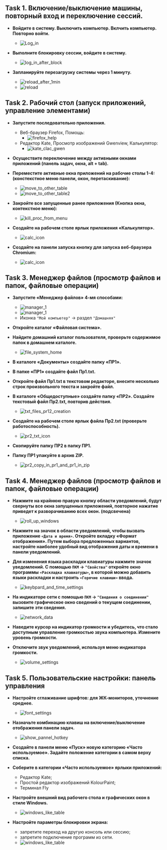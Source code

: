 ## Task 1. Включение/выключение машины, повторный вход и переключение сессий.
  - **Войдите в систему. Выключить компьютер. Вклчить компьютер. Повторно войти.**
    - ![Log_in](screenshots/log_in.png)

  - **Выполните блокировку сессии, войдите в систему.**
    - ![log_in_after_block](screenshots/log_in_after_block.png)

  - **Запланируйте перезагрузку системы через 1 минуту.**
    - ![reload_after_1min](screenshots/reload_after_1min.png)
    - ![reload](screenshots/reload.png)

## Task 2. Рабочий стол (запуск приложений, управление элементами)
  - **Запустите последовательно приложения.**
    - Веб-браузер Firefox, Помощь:
      - ![firefox_help](screenshots/firefox_help.png)
    - Редактор Kate, Просмотр изображений Gwenview, Калькулятор:
      - ![kate_clac_gwen](screenshots/kate_clac_gwen.png)

  - **Осуществите переключение между активными окнами приложений (панель задач, окна, alt + tab).**
  - **Переместите активные окна приложений на рабочие столы 1-4: (констекстное меню панели, окон, перетаскивание):**
    - ![move_to_other_table](screenshots/move_to_other_table.png)
    - ![move_to_other_table2](screenshots/move_to_other_table2.png)

  - **Закройте все запущенные ранее приложения (Кнопка окна, контекстное меню):**
    - ![kill_proc_from_menu](screenshots/kill_proc_from_menu.png)

  - **Создайте на рабочем столе ярлык приложения «Калькулятор».**
    - ![calc_icon](screenshots/calc_icon.png)

  - **Создайте на панели запуска кнопку для запуска веб-браузера Chromium:**
    - ![calc_icon](screenshots/chromium_panel_icon.png)

## Task 3. Менеджер файлов (просмотр файлов и папок, файловые операции)
  - **Запустите «Менеджер файлов» 4-мя способами:**
    - ![manager_1](screenshots/manager_1.png "manager_1")
    - ![manager_1](screenshots/manager_23.png "manager_23")
    - Иконка `"Мой компьютер"` -> раздел `"Домашняя"`

  - **Откройте каталог «Файловая система».**
  - **Найдите домашний каталог пользователя, проверьте содержимое папок в домашнем каталоге.**
    - ![file_system_home](screenshots/file_system_home.png)

  - **В каталоге «Документы» создайте папку «ПР1».**
  - **В папке «ПР1» создайте файл Пр1.txt.**
  - **Откройте файл Пр1.txt в текстовом редакторе, внесите несколько строк произвольного текста и закройте файл.**
  - **В каталоге «Общедоступные» создайте папку «ПР2». Создайте текстовый файл Пр2.txt, повторив действия.**
    - ![txt_files_pr12_creation](screenshots/txt_files_pr12_creation.png)

  - **Создайте на рабочем столе ярлык файла Пр2.txt (проверьте работоспособность).**
    - ![pr2_txt_icon](screenshots/pr2_txt_icon.png)

  - **Скопируйте папку ПР2 в папку ПР1.**
  - **Папку ПР1 упакуйте в архив ZIР.**
    - ![pr2_copy_in_pr1_and_pr1_in_zip](screenshots/pr2_copy_in_pr1_and_pr1_in_zip.png)

## Task 4. Менеджер файлов (просмотр файлов и папок, файловые операции)
  - **Нажмите на крайнюю правую кнопку области уведомлений, будут свернуты все окна запущенных приложений, повторное нажатие приведет к разворачиванию всех окон. (подсвечена)**
    - ![roll_up_windows](screenshots/roll_up_windows.png)

  - **Нажмите на значок в области уведомлений, чтобы вызвать приложение `«Дата и время»`. Откройте вкладку «Формат отображения». Путем выбора предложенных вариантов, настройте наиболее удобный вид отображения даты и времени в панели уведомлений.**
  - **Для изменения языка раскладки клавиатуры нажмите значок уведомлений. С помощью `ПКМ` -> `"Свойства"` откройте окно программы `«Раскладка клавиатуры»`, в которой можно добавить языки раскладки и настроить `«Горячие клавиши»` ввода.**
    - ![keybpard_and_time_settings](screenshots/keybpard_and_time_settings.png)

  - **На индикаторе сети с помощью `ПКМ` -> `"Сведения о соединении"` вызовите графическое окно сведений о текущем соединении, запишите эти сведения.**
    - ![network_data](screenshots/network_data.png)

  - **Наведите курсор на индикатор громкости и убедитесь, что стало доступным управление громкостью звука компьютера. Измените уровень громкости.**
  - **Отключите звук уведомлений, используя меню индикатора громкости.**
    - ![volume_settings](screenshots/volume_settings.png)

## Task 5. Пользовательские настройки: панель управления
  - **Настройте сглаживание шрифтов: для ЖК-мониторов, уточнение среднее.**
    - ![font_settings](screenshots/font_settings.png)

  - **Назначьте комбинацию клавиш на включение/выключение отображения панели задач.**
    - ![show_pannel_hotkey](screenshots/show_pannel_hotkey.png)

  - **Создайте в панели меню «Пуск» новую категорию «Часто используемое». Задайте положение категории в самом верху списка.**
  - **Соберите в категории «Часто используемое» ярлыки приложений:**
    - Редактор Kate;
    - Простой редактор изображений KolourPaint;
    - Терминал Fly

  - **Настройте внешний вид рабочего стола и графических окон в стиле Windows.**
    - ![windows_like_table](screenshots/windows_like_table.png)

  - **Настройте параметры блокировки экрана:**
    - запретите переход на другую консоль или сессию;
    - запретите подключение программ из сети.
    - ![windows_like_table](screenshots/disable_network_apps_and_console_after_block.png)

